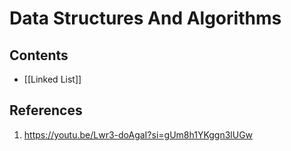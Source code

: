 # Data Structures And Algorithms

## Contents
 - [[Linked List]]






##  References 
1. https://youtu.be/Lwr3-doAgaI?si=gUm8h1YKggn3lUGw
